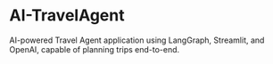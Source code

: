 # AI-TravelAgent
AI-powered Travel Agent application using LangGraph, Streamlit, and OpenAI, capable of planning trips end-to-end.
